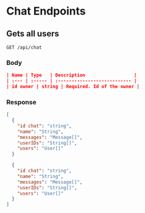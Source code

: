 # Chat Endpoints

## Gets all users

`GET /api/chat`

### Body

```json
| Name | Type   | Description                  |
| :--- | :----- | :--------------------------- |
| id owner | string | Required. Id of the owner |
```

### Response

```json
[
  {
    "id chat": "string",
    "name": "String",
    "messages": "Message[]", 
    "userIDs": "String[]",
    "users": "User[]"
  }

  {
    "id chat": "string",
    "name": "String",
    "messages": "Message[]", 
    "userIDs": "String[]",
    "users": "User[]"
  }
]
```